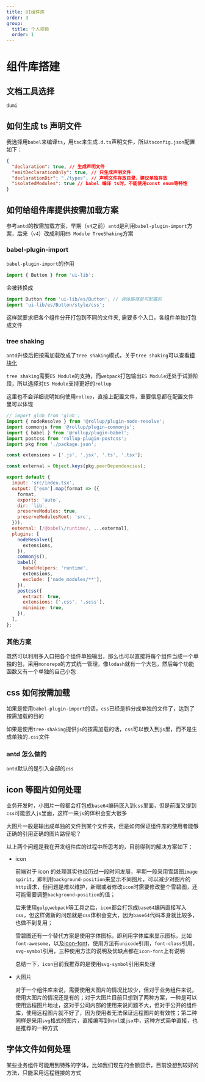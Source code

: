 ```yaml
---
title: UI组件库
order: 3
group:
  title: 个人项目
  order: 1
---
```


# 组件库搭建

## 文档工具选择

`dumi`

## 如何生成 ts 声明文件

我选择用`babel`来编译`ts`，用`tsc`来生成`.d.ts`声明文件，所以`tsconfig.json`配置如下：

```json
{
  "declaration": true, // 生成声明文件
  "emitDeclarationOnly": true, // 只生成声明文件
  "declarationDir": "./types", // 声明文件存放目录，建议单独存放
  "isolatedModules": true // babel 编译 ts时，不能使用const enum等特性
}
```

## 如何给组件库提供按需加载方案

参考`antd`的按需加载方案，早期（`v4`之前）`antd`是利用`babel-plugin-import`方案，后来（`v4`）改成利用`ES Module TreeShaking`方案

### babel-plugin-import

`babel-plugin-import`的作用

```js
import { Button } from 'ui-lib';
```

会被转换成

```js
import Button from 'ui-lib/es/Button'; // 具体路径是可配置的
import 'ui-lib/es/Button/style/css';
```

这样就要求把各个组件分开打包到不同的文件夹, 需要多个入口，各组件单独打包成文件

### tree shaking

`antd`升级后把按需加载改成了`tree shaking`模式，关于`tree shaking`可以查看[模块化](/js/module#treeshaking)

`tree shaking`需要`ES Module`的支持，而`webpack`打包输出`ES Module`还处于试验阶段，所以选择对`ES Module`支持更好的`rollup`

这里也不会详细说明如何使用`rollup`，直接上配置文件，重要信息都在配置文件里可以体现

```js
// import glob from 'glob';
import { nodeResolve } from '@rollup/plugin-node-resolve';
import commonjs from '@rollup/plugin-commonjs';
import { babel } from '@rollup/plugin-babel';
import postcss from 'rollup-plugin-postcss';
import pkg from './package.json';

const extensions = ['.js', '.jsx', '.ts', '.tsx'];

const external = Object.keys(pkg.peerDependencies);

export default {
  input: 'src/index.tsx',
  output: ['esm'].map(format => ({
    format,
    exports: 'auto',
    dir: `lib`,
    preserveModules: true,
    preserveModulesRoot: 'src',
  })),
  external: [/@babel\/runtime/, ...external],
  plugins: [
    nodeResolve({
      extensions,
    }),
    commonjs(),
    babel({
      babelHelpers: 'runtime',
      extensions,
      exclude: ['node_modules/**'],
    }),
    postcss({
      extract: true,
      extensions: ['.css', '.scss'],
      minimize: true,
    }),
  ],
};
```

### 其他方案

既然可以利用多入口把各个组件单独输出，那么也可以直接将每个组件当成一个单独的包，采用`monorepo`的方式统一管理，像`lodash`就有一个大包，然后每个功能函数又有一个单独的自己小包

## css 如何按需加载

如果是使用`babel-plugin-import`的话，`css`已经是拆分成单独的文件了，达到了按需加载的目的

如果是使用`tree-shaking`提供`js`的按需加载的话，`css`可以嵌入到`js`里，而不是生成单独的`.css`文件

### antd 怎么做的

`antd`默认的是引入全部的`css`

## icon 等图片如何处理

业务开发时，小图片一般都会打包成`base64`编码嵌入到`css`里面，但是前面又提到`css`可能嵌入`js`里面，这样一来`js`的体积会变大很多

大图片一般是输出成单独的文件到某个文件夹，但是如何保证组件库的使用者能够正确的引用正确的图片路径呢？

以上两个问题是我在开发组件库的过程中所思考的，目前得到的解决方案如下：

- icon

  前端对于 icon 的处理其实也经历过一段时间发展，早期一般采用雪碧图`image spirit`，即利用`background-position`来显示不同图片，可以减少对图片的`http`请求，但问题是难以维护，新赠或者修改`icon`时需要修改整个雪碧图，还可能需要调整`background-position`的值；

  后来使用`gulp`,`webpack`等工具之后，`icon`都会打包成`base64`编码直接写入`css`，但这样做新的问题就是`css`体积会变大，因为`base64`代码本身就比较多，也做不到复用；

  雪碧图还有一个替代方案是使用字体图标，即利用字体库来显示图标，比如`font-awesome`，以及[icon-font](https://www.iconfont.cn/help/detail?helptype=code)，使用方法有`unicode`引用，`font-class`引用，`svg-symbol`引用，三种使用方法的说明及优缺点都在`icon-font`上有说明

  总结一下，`icon`目前我推荐的是使用`svg-symbol`引用来处理

- 大图片

  对于一个组件库来说，需要使用大图片的情况比较少，但对于业务组件来说，使用大图片的情况还是有的；对于大图片目前只想到了两种方案，一种是可以使用远程图片地址，这对于公司内部的使用来说问题不大，但对于公开的组件库，使用远程图片就不好了，因为使用者无法保证远程图片的有效性；第二种同样是采用`svg`格式的图片，直接编写到`html`或`jsx`中，这种方式简单直接，也是推荐的一种方式

## 字体文件如何处理

某些业务组件可能用到特殊的字体，比如我们现在的金额显示，目前没想到较好的方法，只能采用远程链接的方式
